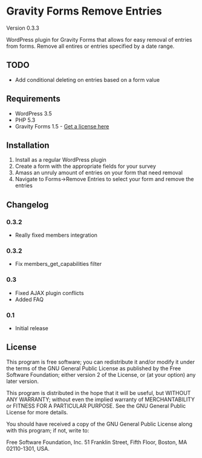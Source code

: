 Gravity Forms Remove Entries
============================

Version 0.3.3

WordPress plugin for Gravity Forms that allows for easy removal of entries from forms. Remove all entires or entries specified by a date range.

## TODO
* Add conditional deleting on entries based on a form value

## Requirements
* WordPress 3.5
* PHP 5.3
* Gravity Forms 1.5 - [Get a license here](http://benjaminhays.com/gravityforms)

## Installation
1. Install as a regular WordPress plugin
2. Create a form with the appropriate fields for your survey
3. Amass an unruly amount of entries on your form that need removal
4. Navigate to Forms->Remove Entries to select your form and remove the entries

## Changelog

### 0.3.2
* Really fixed members integration

### 0.3.2
* Fix members_get_capabilities filter

### 0.3 
* Fixed AJAX plugin conflicts
* Added FAQ

### 0.1
* Initial release

## License
This program is free software; you can redistribute it and/or modify it under the terms of the GNU General Public License as published by the Free Software Foundation; either version 2 of the License, or (at your option) any later version.

This program is distributed in the hope that it will be useful, but WITHOUT ANY WARRANTY; without even the implied warranty of MERCHANTABILITY or FITNESS FOR A PARTICULAR PURPOSE. See the GNU General Public License for more details.

You should have received a copy of the GNU General Public License along with this program; if not, write to:

Free Software Foundation, Inc. 51 Franklin Street, Fifth Floor, Boston, MA 02110-1301, USA.